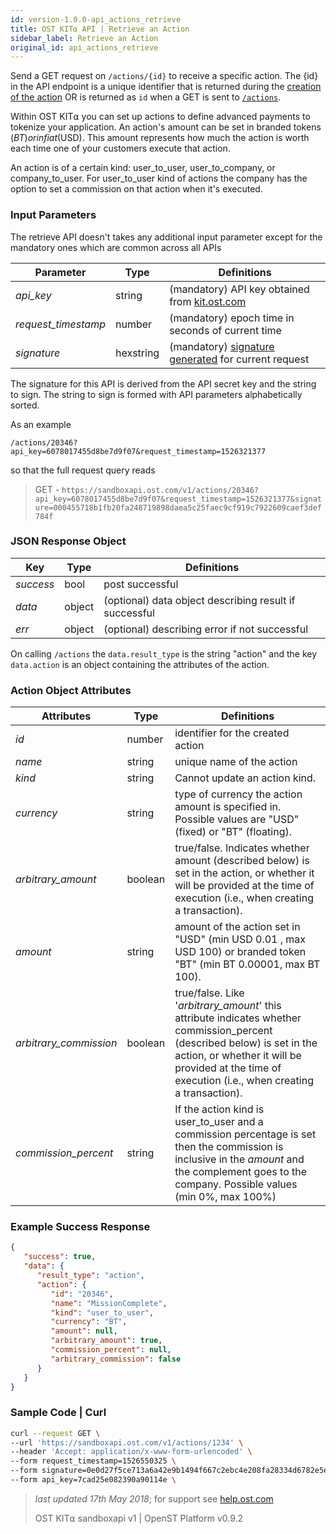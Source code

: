 ```yaml
---
id: version-1.0.0-api_actions_retrieve
title: OST KIT⍺ API | Retrieve an Action
sidebar_label: Retrieve an Action
original_id: api_actions_retrieve
---
```


Send a GET request on `/actions/{id}` to receive a specific action. The {id} in the API endpoint is a unique identifier that is returned during the [<u>creation of the action</u>](2_06_API_ACTIONS_CREATE.md) OR is returned as `id` when a GET is sent to [<u>`/actions`</u>](2_08_API_ACTIONS_LIST.md). 

Within OST KIT⍺ you can set up actions to define advanced payments to tokenize your application. An action's amount can be set in branded tokens ($BT) or in fiat ($USD). This amount represents how much the action is worth each time one of your customers execute that action. 

An action is of a certain kind: user_to_user, user_to_company, or company_to_user. For user_to_user kind of actions the company has the option to set a commission on that action when it's executed.


### Input Parameters
The retrieve API doesn't takes any additional input parameter except for the mandatory ones which are common across all APIs

| Parameter           | Type   | Definitions                                               |
|---------------------|--------|-----------------------------------------------------|
| _api_key_           | string    | (mandatory) API key obtained from [kit.ost.com](https://kit.ost.com) |
| _request_timestamp_ | number    | (mandatory) epoch time in seconds of current time |
| _signature_         | hexstring | (mandatory) [<u>signature generated</u>](/docs/api_authentication.html) for current request | 


The signature for this API is derived from the API secret key and the string to sign. The string to sign is formed with API parameters alphabetically sorted.

As an example

`/actions/20346?api_key=6078017455d8be7d9f07&request_timestamp=1526321377`

so that the full request query reads 

> GET - `https://sandboxapi.ost.com/v1/actions/20346?api_key=6078017455d8be7d9f07&request_timestamp=1526321377&signature=000455718b1fb20fa248719898daea5c25faec9cf919c7922609caef3def784f`

### JSON Response Object

| Key        | Type   | Definitions      |
|------------|--------|------------|
| _success_  | bool   | post successful |
| _data_     | object | (optional) data object describing result if successful   |
| _err_      | object | (optional) describing error if not successful |

On calling `/actions` the `data.result_type` is the string "action" and the key `data.action` is an object containing the attributes of the action.

### Action Object Attributes
| Attributes           | Type   | Definitions  |
|---------------------|--------|----------------------------------|
| _id_                | number | identifier for the created action|
| _name_              | string    | unique name of the action |
| _kind_              | string    | Cannot update an action kind.  |
| _currency_          | string    | type of currency the action amount is specified in. Possible values are "USD" (fixed) or "BT" (floating).  |
| _arbitrary_amount_  | boolean   | true/false. Indicates whether amount (described below) is set in the action, or whether it will be provided at the time of execution (i.e., when creating a transaction). | 
| _amount_            | string<float>  | amount of the action set in "USD" (min USD 0.01 , max USD 100) or branded token "BT" (min BT 0.00001, max BT 100).  |
| _arbitrary_commission_ |boolean | true/false. Like '_arbitrary_amount_' this attribute indicates whether commission_percent (described below) is set in the action, or whether it will be provided at the time of execution (i.e., when creating a transaction). |
| _commission_percent_| string<float>  | If the action kind is user_to_user and a commission percentage is set then the commission is inclusive in the _amount_ and the complement goes to the company. Possible values (min 0%, max 100%) |



### Example Success Response
```json
{
   "success": true,
   "data": {
      "result_type": "action",
      "action": {
         "id": "20346",
         "name": "MissionComplete",
         "kind": "user_to_user",
         "currency": "BT",
         "amount": null,
         "arbitrary_amount": true,
         "commission_percent": null,
         "arbitrary_commission": false
      }
   }
}
```

### Sample Code | Curl
```bash
curl --request GET \
--url 'https://sandboxapi.ost.com/v1/actions/1234' \
--header 'Accept: application/x-www-form-urlencoded' \
--form request_timestamp=1526550325 \
--form signature=0e0d27f5ce713a6a42e9b1494f667c2ebc4e208fa28334d6782e5e51f319235c \
--form api_key=7cad25e082390a90114e \
```

>_last updated 17th May 2018_; for support see [help.ost.com](help.ost.com)
>
> OST KIT⍺ sandboxapi v1 | OpenST Platform v0.9.2
